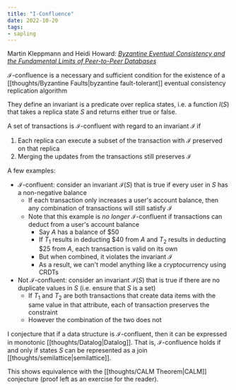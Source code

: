 ```yaml
---
title: "I-Confluence"
date: 2022-10-20
tags:
- sapling
---
```


Martin Kleppmann and Heidi Howard: *[Byzantine Eventual Consistency and the Fundamental Limits of Peer-to-Peer Databases](https://arxiv.org/pdf/2012.00472.pdf)*

$\mathcal I$-confluence is a necessary and sufficient condition for the existence of a [[thoughts/Byzantine Faults|byzantine fault-tolerant]] eventual consistency replication algorithm

They define an invariant is a predicate over replica states, i.e. a function $I(S)$ that takes a replica state $S$ and returns either true or false.

A set of transactions is $\mathcal I$-confluent with regard to an invariant $\mathcal I$ if
1. Each replica can execute a subset of the transaction with $\mathcal I$ preserved on that replica
2. Merging the updates from the transactions still preserves $\mathcal I$

A few examples:
- $\mathcal I$-confluent: consider an invariant $\mathcal I(S)$ that is true if every user in $S$ has a non-negative balance
	- If each transaction only increases a user's account balance, then any combination of transactions will still satisfy $\mathcal I$
	- Note that this example is *no longer* $\mathcal I$-confluent if transactions can deduct from a user's account balance
		- Say $A$ has a balance of $50
		- If $T_1$ results in deducting $40 from $A$ and $T_2$ results in deducting $25 from $A$, each transaction is valid on its own
		- But when combined, it violates the invariant $\mathcal I$
		- As a result, we can't model anything like a cryptocurrency using CRDTs
- Not $\mathcal I$-confluent: consider an invariant $\mathcal I(S)$ that is true if there are no duplicate values in $S$ (i.e. ensure that $S$ is a set)
	- If $T_1$ and $T_2$ are both transactions that create data items with the same value in that attribute, each of transaction preserves the constraint
	- However the combination of the two does not

I conjecture that if a data structure is $\mathcal I$-confluent, then it can be expressed in monotonic [[thoughts/Datalog|Datalog]]. That is, $\mathcal I$-confluence holds if and only if states $S$ can be represented as a join [[thoughts/semilattice|semilattice]].

This shows equivalence with the [[thoughts/CALM Theorem|CALM]] conjecture (proof left as an exercise for the reader).